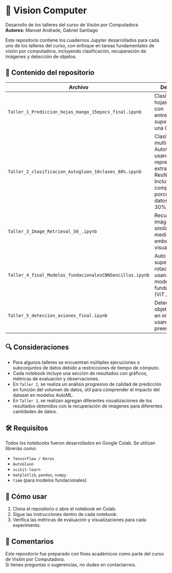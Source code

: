 # 🧠 Vision Computer

Desarrollo de los talleres del curso de Visión por Computadora  
**Autores:** Manuel Andrade, Gabriel Santiago  

Este repositorio contiene los cuadernos Jupyter desarrollados para cada uno de los talleres del curso, con enfoque en tareas fundamentales de visión por computadora, incluyendo clasificación, recuperación de imágenes y detección de objetos.

## 📁 Contenido del repositorio

| Archivo | Descripción |
|--------|-------------|
| `Taller_1_Prediccion_hojas_mango_15epocs_final.ipynb` | Clasificación de hojas de mango con entrenamiento supervisado de una CNN. |
| `Taller_2_clasificacion_Autogluon_10clases_80%.ipynb` | Clasificación multiclase con AutoGluon usando representaciones extraídas con ResNet50. Incluye comparación por porcentaje de datos (10%, 30%, 80%). |
| `Taller_3_Image_Retrieval_50_.ipynb` | Recuperación de imágenes similares mediante embeddings visuales. |
| `Taller_4_final_Modelos_fundacionalesCNNSencillas.ipynb` | Auto-supervisión con rotaciones usando CNN vs modelos fundacionales (ViT / MAE). |
| `Taller_5_deteccion_aviones_final.ipynb` | Detección de objetos (aviones) en imágenes usando modelos preentrenados. |

## 🔍 Consideraciones

- Para algunos talleres se encuentran múltiples ejecuciones o subconjuntos de datos debido a restricciones de tiempo de cómputo.
- Cada notebook incluye una sección de resultados con gráficos, métricas de evaluación y observaciones.
- En `Taller 2`, se realiza un análisis progresivo de calidad de predicción en función del volumen de datos, útil para comprender el impacto del dataset en modelos AutoML.
- En `Taller 3`, se realizan agregan diferentes visualizaciones de los resultados obtenidos con la recuperación de imágenes para diferentes cantidades de datos.

## 🛠️ Requisitos

Todos los notebooks fueron desarrollados en Google Colab. Se utilizan librerías como:

- `TensorFlow / Keras`
- `AutoGluon`
- `scikit-learn`
- `matplotlib`, `pandas`, `numpy`
- `timm` (para modelos fundacionales)

## 📌 Cómo usar

1. Clona el repositorio o abre el notebook en Colab.
2. Sigue las instrucciones dentro de cada notebook.
3. Verifica las métricas de evaluación y visualizaciones para cada experimento.

## 📣 Comentarios

Este repositorio fue preparado con fines académicos como parte del curso de Visión por Computadora.  
Si tienes preguntas o sugerencias, no dudes en contactarnos.

